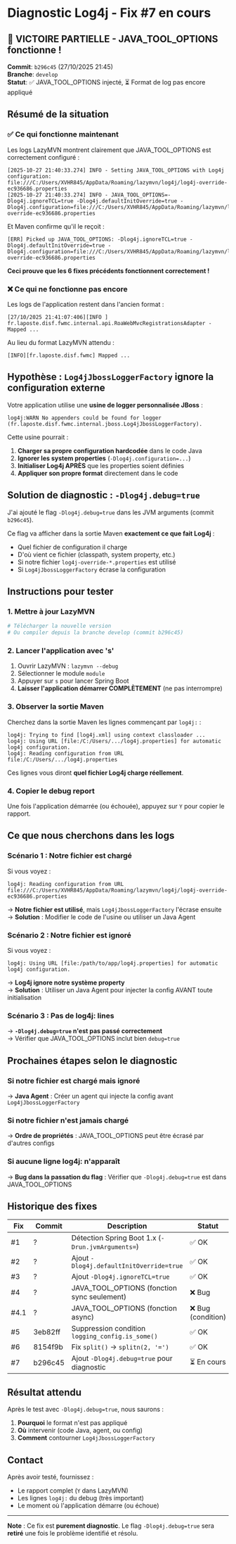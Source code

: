 # Diagnostic Log4j - Fix #7 en cours

## 🎉 VICTOIRE PARTIELLE - JAVA_TOOL_OPTIONS fonctionne !

**Commit**: `b296c45` (27/10/2025 21:45)  
**Branche**: `develop`  
**Statut**: ✅ JAVA_TOOL_OPTIONS injecté, ⏳ Format de log pas encore appliqué

## Résumé de la situation

### ✅ Ce qui fonctionne maintenant

Les logs LazyMVN montrent clairement que JAVA_TOOL_OPTIONS est correctement configuré :

```
[2025-10-27 21:40:33.274] INFO - Setting JAVA_TOOL_OPTIONS with Log4j configuration: file:///C:/Users/XVHR845/AppData/Roaming/lazymvn/log4j/log4j-override-ec936686.properties
[2025-10-27 21:40:33.274] INFO - JAVA_TOOL_OPTIONS=-Dlog4j.ignoreTCL=true -Dlog4j.defaultInitOverride=true -Dlog4j.configuration=file:///C:/Users/XVHR845/AppData/Roaming/lazymvn/log4j/log4j-override-ec936686.properties
```

Et Maven confirme qu'il le reçoit :

```
[ERR] Picked up JAVA_TOOL_OPTIONS: -Dlog4j.ignoreTCL=true -Dlog4j.defaultInitOverride=true -Dlog4j.configuration=file:///C:/Users/XVHR845/AppData/Roaming/lazymvn/log4j/log4j-override-ec936686.properties
```

**Ceci prouve que les 6 fixes précédents fonctionnent correctement !**

### ❌ Ce qui ne fonctionne pas encore

Les logs de l'application restent dans l'ancien format :

```
[27/10/2025 21:41:07:406][INFO ] fr.laposte.disf.fwmc.internal.api.RoaWebMvcRegistrationsAdapter - Mapped ...
```

Au lieu du format LazyMVN attendu :

```
[INFO][fr.laposte.disf.fwmc] Mapped ...
```

## Hypothèse : `Log4jJbossLoggerFactory` ignore la configuration externe

Votre application utilise une **usine de logger personnalisée JBoss** :

```
log4j:WARN No appenders could be found for logger (fr.laposte.disf.fwmc.internal.jboss.Log4jJbossLoggerFactory).
```

Cette usine pourrait :

1. **Charger sa propre configuration hardcodée** dans le code Java
2. **Ignorer les system properties** (`-Dlog4j.configuration=...`)
3. **Initialiser Log4j APRÈS** que les properties soient définies
4. **Appliquer son propre format** directement dans le code

## Solution de diagnostic : `-Dlog4j.debug=true`

J'ai ajouté le flag `-Dlog4j.debug=true` dans les JVM arguments (commit `b296c45`).

Ce flag va afficher dans la sortie Maven **exactement ce que fait Log4j** :
- Quel fichier de configuration il charge
- D'où vient ce fichier (classpath, system property, etc.)
- Si notre fichier `log4j-override-*.properties` est utilisé
- Si `Log4jJbossLoggerFactory` écrase la configuration

## Instructions pour tester

### 1. Mettre à jour LazyMVN

```bash
# Télécharger la nouvelle version
# Ou compiler depuis la branche develop (commit b296c45)
```

### 2. Lancer l'application avec 's'

1. Ouvrir LazyMVN : `lazymvn --debug`
2. Sélectionner le module `module`
3. Appuyer sur `s` pour lancer Spring Boot
4. **Laisser l'application démarrer COMPLÈTEMENT** (ne pas interrompre)

### 3. Observer la sortie Maven

Cherchez dans la sortie Maven les lignes commençant par `log4j:` :

```
log4j: Trying to find [log4j.xml] using context classloader ...
log4j: Using URL [file:/C:/Users/.../log4j.properties] for automatic log4j configuration.
log4j: Reading configuration from URL file:/C:/Users/.../log4j.properties
```

Ces lignes vous diront **quel fichier Log4j charge réellement**.

### 4. Copier le debug report

Une fois l'application démarrée (ou échouée), appuyez sur `Y` pour copier le rapport.

## Ce que nous cherchons dans les logs

### Scénario 1 : Notre fichier est chargé

Si vous voyez :

```
log4j: Reading configuration from URL file:///C:/Users/XVHR845/AppData/Roaming/lazymvn/log4j/log4j-override-ec936686.properties
```

→ **Notre fichier est utilisé**, mais `Log4jJbossLoggerFactory` l'écrase ensuite  
→ **Solution** : Modifier le code de l'usine ou utiliser un Java Agent

### Scénario 2 : Notre fichier est ignoré

Si vous voyez :

```
log4j: Using URL [file:/path/to/app/log4j.properties] for automatic log4j configuration.
```

→ **Log4j ignore notre système property**  
→ **Solution** : Utiliser un Java Agent pour injecter la config AVANT toute initialisation

### Scénario 3 : Pas de log4j: lines

→ **`-Dlog4j.debug=true` n'est pas passé correctement**  
→ Vérifier que JAVA_TOOL_OPTIONS inclut bien `debug=true`

## Prochaines étapes selon le diagnostic

### Si notre fichier est chargé mais ignoré
→ **Java Agent** : Créer un agent qui injecte la config avant `Log4jJbossLoggerFactory`

### Si notre fichier n'est jamais chargé
→ **Ordre de propriétés** : JAVA_TOOL_OPTIONS peut être écrasé par d'autres configs

### Si aucune ligne log4j: n'apparaît
→ **Bug dans la passation du flag** : Vérifier que `-Dlog4j.debug=true` est dans JAVA_TOOL_OPTIONS

## Historique des fixes

| Fix | Commit | Description | Statut |
|-----|--------|-------------|--------|
| #1 | ? | Détection Spring Boot 1.x (`-Drun.jvmArguments=`) | ✅ OK |
| #2 | ? | Ajout `-Dlog4j.defaultInitOverride=true` | ✅ OK |
| #3 | ? | Ajout `-Dlog4j.ignoreTCL=true` | ✅ OK |
| #4 | ? | JAVA_TOOL_OPTIONS (fonction sync seulement) | ❌ Bug |
| #4.1 | ? | JAVA_TOOL_OPTIONS (fonction async) | ❌ Bug (condition) |
| #5 | 3eb82ff | Suppression condition `logging_config.is_some()` | ✅ OK |
| #6 | 8154f9b | Fix `split()` → `splitn(2, '=')` | ✅ OK |
| #7 | b296c45 | Ajout `-Dlog4j.debug=true` pour diagnostic | ⏳ En cours |

## Résultat attendu

Après le test avec `-Dlog4j.debug=true`, nous saurons :

1. **Pourquoi** le format n'est pas appliqué
2. **Où** intervenir (code Java, agent, ou config)
3. **Comment** contourner `Log4jJbossLoggerFactory`

## Contact

Après avoir testé, fournissez :
- Le rapport complet (`Y` dans LazyMVN)
- Les lignes `log4j:` du debug (très important)
- Le moment où l'application démarre (ou échoue)

---

**Note** : Ce fix est **purement diagnostic**. Le flag `-Dlog4j.debug=true` sera **retiré** une fois le problème identifié et résolu.

